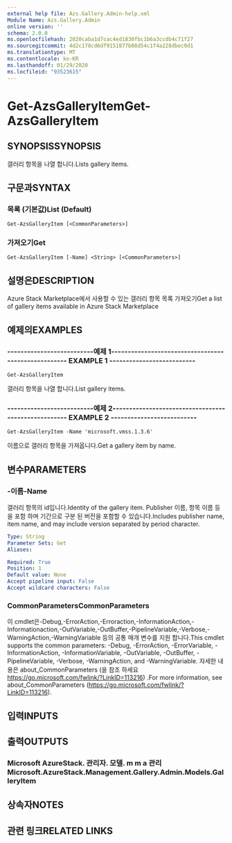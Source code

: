 ```yaml
---
external help file: Azs.Gallery.Admin-help.xml
Module Name: Azs.Gallery.Admin
online version: ''
schema: 2.0.0
ms.openlocfilehash: 2020caba1d7cac4ed1830fbc1b6a3ccdb4c71f27
ms.sourcegitcommit: 4d2c178cd6df9151877b08d54c1f4a228dbec9d1
ms.translationtype: MT
ms.contentlocale: ko-KR
ms.lasthandoff: 01/29/2020
ms.locfileid: "93523615"
---
```

# <span data-ttu-id="a2e68-101">Get-AzsGalleryItem</span><span class="sxs-lookup"><span data-stu-id="a2e68-101">Get-AzsGalleryItem</span></span>

## <span data-ttu-id="a2e68-102">SYNOPSIS</span><span class="sxs-lookup"><span data-stu-id="a2e68-102">SYNOPSIS</span></span>
<span data-ttu-id="a2e68-103">갤러리 항목을 나열 합니다.</span><span class="sxs-lookup"><span data-stu-id="a2e68-103">Lists gallery items.</span></span>

## <span data-ttu-id="a2e68-104">구문과</span><span class="sxs-lookup"><span data-stu-id="a2e68-104">SYNTAX</span></span>

### <span data-ttu-id="a2e68-105">목록 (기본값)</span><span class="sxs-lookup"><span data-stu-id="a2e68-105">List (Default)</span></span>
```
Get-AzsGalleryItem [<CommonParameters>]
```

### <span data-ttu-id="a2e68-106">가져오기</span><span class="sxs-lookup"><span data-stu-id="a2e68-106">Get</span></span>
```
Get-AzsGalleryItem [-Name] <String> [<CommonParameters>]
```

## <span data-ttu-id="a2e68-107">설명은</span><span class="sxs-lookup"><span data-stu-id="a2e68-107">DESCRIPTION</span></span>
<span data-ttu-id="a2e68-108">Azure Stack Marketplace에서 사용할 수 있는 갤러리 항목 목록 가져오기</span><span class="sxs-lookup"><span data-stu-id="a2e68-108">Get a list of gallery items available in Azure Stack Marketplace</span></span>

## <span data-ttu-id="a2e68-109">예제의</span><span class="sxs-lookup"><span data-stu-id="a2e68-109">EXAMPLES</span></span>

### <span data-ttu-id="a2e68-110">--------------------------예제 1--------------------------</span><span class="sxs-lookup"><span data-stu-id="a2e68-110">-------------------------- EXAMPLE 1 --------------------------</span></span>
```
Get-AzsGalleryItem
```

<span data-ttu-id="a2e68-111">갤러리 항목을 나열 합니다.</span><span class="sxs-lookup"><span data-stu-id="a2e68-111">List gallery items.</span></span>

### <span data-ttu-id="a2e68-112">--------------------------예제 2--------------------------</span><span class="sxs-lookup"><span data-stu-id="a2e68-112">-------------------------- EXAMPLE 2 --------------------------</span></span>
```
Get-AzsGalleryItem -Name 'microsoft.vmss.1.3.6'
```

<span data-ttu-id="a2e68-113">이름으로 갤러리 항목을 가져옵니다.</span><span class="sxs-lookup"><span data-stu-id="a2e68-113">Get a gallery item by name.</span></span>

## <span data-ttu-id="a2e68-114">변수</span><span class="sxs-lookup"><span data-stu-id="a2e68-114">PARAMETERS</span></span>

### <span data-ttu-id="a2e68-115">-이름</span><span class="sxs-lookup"><span data-stu-id="a2e68-115">-Name</span></span>
<span data-ttu-id="a2e68-116">갤러리 항목의 id입니다.</span><span class="sxs-lookup"><span data-stu-id="a2e68-116">Identity of the gallery item.</span></span>
<span data-ttu-id="a2e68-117">Publisher 이름, 항목 이름 등을 포함 하며 기간으로 구분 된 버전을 포함할 수 있습니다.</span><span class="sxs-lookup"><span data-stu-id="a2e68-117">Includes publisher name, item name, and may include version separated by period character.</span></span>

```yaml
Type: String
Parameter Sets: Get
Aliases: 

Required: True
Position: 1
Default value: None
Accept pipeline input: False
Accept wildcard characters: False
```

### <span data-ttu-id="a2e68-118">CommonParameters</span><span class="sxs-lookup"><span data-stu-id="a2e68-118">CommonParameters</span></span>
<span data-ttu-id="a2e68-119">이 cmdlet은-Debug,-ErrorAction,-Erroraction,-InformationAction,-Informationaction,-OutVariable,-OutBuffer,-PipelineVariable,-Verbose,-WarningAction,-WarningVariable 등의 공통 매개 변수를 지원 합니다.</span><span class="sxs-lookup"><span data-stu-id="a2e68-119">This cmdlet supports the common parameters: -Debug, -ErrorAction, -ErrorVariable, -InformationAction, -InformationVariable, -OutVariable, -OutBuffer, -PipelineVariable, -Verbose, -WarningAction, and -WarningVariable.</span></span> <span data-ttu-id="a2e68-120">자세한 내용은 about_CommonParameters (을 참조 하세요 https://go.microsoft.com/fwlink/?LinkID=113216) .</span><span class="sxs-lookup"><span data-stu-id="a2e68-120">For more information, see about_CommonParameters (https://go.microsoft.com/fwlink/?LinkID=113216).</span></span>

## <span data-ttu-id="a2e68-121">입력</span><span class="sxs-lookup"><span data-stu-id="a2e68-121">INPUTS</span></span>

## <span data-ttu-id="a2e68-122">출력</span><span class="sxs-lookup"><span data-stu-id="a2e68-122">OUTPUTS</span></span>

### <span data-ttu-id="a2e68-123">Microsoft AzureStack. 관리자. 모델. m m a 관리</span><span class="sxs-lookup"><span data-stu-id="a2e68-123">Microsoft.AzureStack.Management.Gallery.Admin.Models.GalleryItem</span></span>

## <span data-ttu-id="a2e68-124">상속자</span><span class="sxs-lookup"><span data-stu-id="a2e68-124">NOTES</span></span>

## <span data-ttu-id="a2e68-125">관련 링크</span><span class="sxs-lookup"><span data-stu-id="a2e68-125">RELATED LINKS</span></span>

